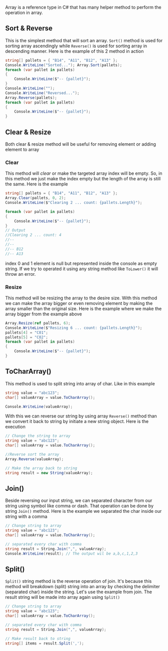 Array is a reference type in C# that has many helper method to perform the operation in array. 
## Sort & Reverse
This is the simplest method that will sort an array. `Sort()` method is used for sorting array ascendingly while `Reverse()` is used for sorting array in descending manner. Here is the example of this 2 method in action
```C#
string[] pallets = { "B14", "A11", "B12", "A13" }; 
Console.WriteLine("Sorted..."); Array.Sort(pallets); 
foreach (var pallet in pallets) 
{ 
	Console.WriteLine($"-- {pallet}"); 
} 
Console.WriteLine(""); 
Console.WriteLine("Reversed..."); 
Array.Reverse(pallets); 
foreach (var pallet in pallets) 
{ 
	Console.WriteLine($"-- {pallet}"); 
}
```
## Clear & Resize
Both clear & resize method will be useful for removing element or adding element to array
### Clear
This method will *clear* or make the targeted array index will be empty. So, in this method we just make the index empty but the length of the array is still the same. Here is the example
```C#
string[] pallets = { "B14", "A11", "B12", "A13" };
Array.Clear(pallets, 0, 2);
Console.WriteLine($"Clearing 2 ... count: {pallets.Length}");

foreach (var pallet in pallets)
{
    Console.WriteLine($"-- {pallet}");
}
// Output
//Clearing 2 ... count: 4
//--
//--
//-- B12
//-- A13
```
index 0 and 1 element is null but represented inside the console as empty string. If we try to operated it using any string method like `ToLower()` it will throw an error. 
### Resize 
This method will be resizing the array to the desire size. With this method we can make the array bigger or even removing element by making the array smaller than the original size. Here is the example where we make the array bigger from the example above
```C#
Array.Resize(ref pallets, 6);
Console.WriteLine($"Resizing 6 ... count: {pallets.Length}"); 
pallets[4] = "C01"; 
pallets[5] = "C02"; 
foreach (var pallet in pallets) 
{ 
	Console.WriteLine($"-- {pallet}"); 
}
```
## ToCharArray()
This method is used to split string into array of char. Like in this example
```C#
string value = "abc123";
char[] valueArray = value.ToCharArray();

Console.WriteLine(valueArray);
```
With this we can reverse our string by using array `Reverse()` method than we convert it back to string by initiate a new string object. Here is the execution
```C#
// Change the string to array
string value = "abc123";
char[] valueArray = value.ToCharArray();

//Reverse sort the array
Array.Reverse(valueArray);

// Make the array back to string
string result = new String(valueArray);
```
## Join()
Beside reversing our input string, we can separated character from our string using symbol like comma or dash. That operation can be done by string `Join()` method. Here is the example we separated the char inside our string with a comma
```C#
// Change string to array
string value = "abc123";
char[] valueArray = value.ToCharArray();

// separated every char with comma
string result = String.Join(",", valueArray);
Console.WriteLine(result); // The output wil be a,b,c,1,2,3
```
## Split()
`Split()` string method is the reverse operation of join. It's because this method will breakdown (split) string into an array by checking the delimiter (separated char) inside the string. Let's use the example from join. The result string will be made into array again using `Split()`
```C#
// Change string to array
string value = "abc123";
char[] valueArray = value.ToCharArray();

// separated every char with comma
string result = String.Join(",", valueArray);

// Make result back to string
string[] items = result.Split(',');
```